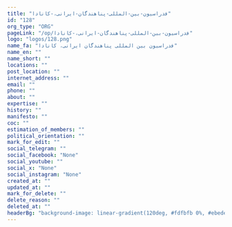 ```yaml
---
title: "فدراسیون-بین-المللی-پناهندگان-ایرانی،-کانادا"
id: "128"
org_type: "ORG"
pageLink: "/op/فدراسیون-بین-المللی-پناهندگان-ایرانی،-کانادا"
logo: "logos/128.png"
name_fa: "فدراسیون بین المللی پناهندگان ایرانی، کانادا"
name_en: ""
name_short: ""
locations: ""
post_location: ""
internet_address: ""
email: ""
phone: ""
about: ""
expertise: ""
history: ""
manifesto: ""
coc: ""
estimation_of_members: ""
political_orientation: ""
mark_for_edit: ""
social_telegram: ""
social_facebook: "None"
social_youtube: ""
social_x: "None"
social_instagram: "None"
created_at: ""
updated_at: ""
mark_for_delete: ""
delete_reason: ""
deleted_at: ""
headerBg: "background-image: linear-gradient(120deg, #fdfbfb 0%, #ebedee 100%);"
---
```

